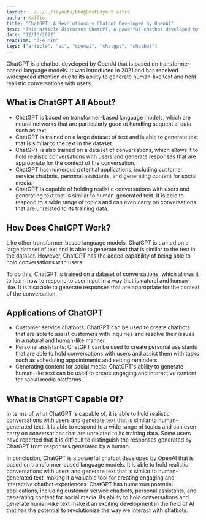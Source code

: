 ```yaml
---
layout: ../../../layouts/BlogPostLayout.astro
author: Kxffie
title: "ChatGPT: A Revolutionary Chatbot Developed by OpenAI"
desc: "This article discusses ChatGPT, a powerful chatbot developed by OpenAI that is based on transformer-based language models. It covers the capabilities of ChatGPT, including its ability to hold realistic conversations with users and generate human-like text."
date: "12/16/2022"
readTime: "3-4 Min"
tags: ["article", "ai", "openai", "chatgpt", "chatbot"]
---
```


ChatGPT is a chatbot developed by OpenAI that is based on transformer-based language models. It was introduced in 2021 and has received widespread attention due to its ability to generate human-like text and hold realistic conversations with users.

## What is ChatGPT All About?

- ChatGPT is based on transformer-based language models, which are neural networks that are particularly good at handling sequential data such as text.
- ChatGPT is trained on a large dataset of text and is able to generate text that is similar to the text in the dataset.
- ChatGPT is also trained on a dataset of conversations, which allows it to hold realistic conversations with users and generate responses that are appropriate for the context of the conversation.
- ChatGPT has numerous potential applications, including customer service chatbots, personal assistants, and generating content for social media.
- ChatGPT is capable of holding realistic conversations with users and generating text that is similar to human-generated text. It is able to respond to a wide range of topics and can even carry on conversations that are unrelated to its training data.

## How Does ChatGPT Work?

Like other transformer-based language models, ChatGPT is trained on a large dataset of text and is able to generate text that is similar to the text in the dataset. However, ChatGPT has the added capability of being able to hold conversations with users.

To do this, ChatGPT is trained on a dataset of conversations, which allows it to learn how to respond to user input in a way that is natural and human-like. It is also able to generate responses that are appropriate for the context of the conversation.

## Applications of ChatGPT

- Customer service chatbots: ChatGPT can be used to create chatbots that are able to assist customers with inquiries and resolve their issues in a natural and human-like manner.
- Personal assistants: ChatGPT can be used to create personal assistants that are able to hold conversations with users and assist them with tasks such as scheduling appointments and setting reminders.
- Generating content for social media: ChatGPT's ability to generate human-like text can be used to create engaging and interactive content for social media platforms.

## What is ChatGPT Capable Of?

In terms of what ChatGPT is capable of, it is able to hold realistic conversations with users and generate text that is similar to human-generated text. It is able to respond to a wide range of topics and can even carry on conversations that are unrelated to its training data. Some users have reported that it is difficult to distinguish the responses generated by ChatGPT from responses generated by a human.

In conclusion, ChatGPT is a powerful chatbot developed by OpenAI that is based on transformer-based language models. It is able to hold realistic conversations with users and generate text that is similar to human-generated text, making it a valuable tool for creating engaging and interactive chatbot experiences. ChatGPT has numerous potential applications, including customer service chatbots, personal assistants, and generating content for social media. Its ability to hold conversations and generate human-like text make it an exciting development in the field of AI that has the potential to revolutionize the way we interact with chatbots.